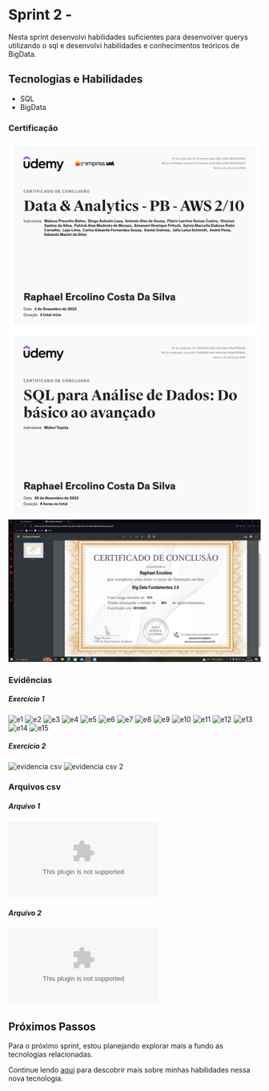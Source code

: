 # Sprint 2 - 

Nesta sprint desenvolvi habilidades suficientes para desenvolver querys utilizando o sql e desenvolvi habilidades e  conhecimentos teóricos de BigData.

## Tecnologias e Habilidades

- SQL
- BigData

### Certificação 

![Data analitics](../../images/certificados/data&tecno.jpg)
![SQL](../../images/certificados/certificado_de_SQL.jpg)
![data analytics](../../images/certificados/Captura%20de%20Tela%20(236).png)

### Evidências
##### Exercício 1
![e1](../../images/evidências/e1.png)
![e2](../../images/evidências/e2.png)
![e3](../../images/evidências/e3.png)
![e4](../../images/evidências/e4.png)
![e5](../../images/evidências/e5.png)
![e6](../../images/evidências/e6.png)
![e7](../../images/evidências/e7.png)
![e8](../../images/evidências/e8.png)
![e9](../../images/evidências/e9.png)
![e10](../../images/evidências/e11.png)
![e11](../../images/evidências/e12.png)
![e12](../../images/evidências/e13.png)
![e13](../../images/evidências/e14.png)
![e14](../../images/evidências/e14.png)
![e15](../../images/evidências/e14.png)

##### Exercício 2
![evidencia csv](../../images/evidências/ex1.png)
![evidencia csv 2](../../images/evidências/correcao.png)


### Arquivos csv
##### Arquivo 1
![reultado 1](../../csv/resultado1.csv)
##### Arquivo 2
![reultado 2](../../csv/correcao.csv)
## Próximos Passos

Para o próximo sprint, estou planejando explorar mais a fundo as tecnologias relacionadas.

Continue lendo [aqui](../Sprint3/README.md) para descobrir mais sobre minhas habilidades nessa nova tecnologia.
